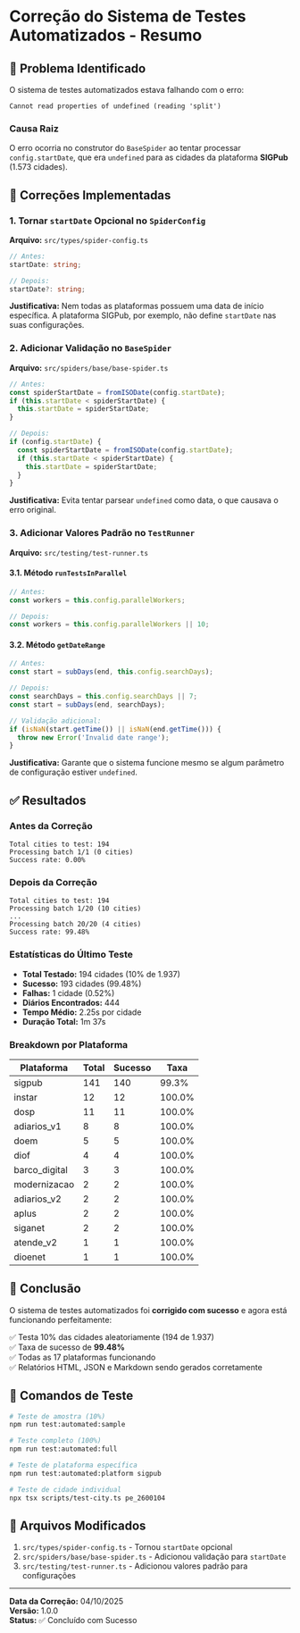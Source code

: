 # Correção do Sistema de Testes Automatizados - Resumo

## 🎯 Problema Identificado

O sistema de testes automatizados estava falhando com o erro:
```
Cannot read properties of undefined (reading 'split')
```

### Causa Raiz

O erro ocorria no construtor do `BaseSpider` ao tentar processar `config.startDate`, que era `undefined` para as cidades da plataforma **SIGPub** (1.573 cidades).

## 🔧 Correções Implementadas

### 1. **Tornar `startDate` Opcional no `SpiderConfig`**

**Arquivo:** `src/types/spider-config.ts`

```typescript
// Antes:
startDate: string;

// Depois:
startDate?: string;
```

**Justificativa:** Nem todas as plataformas possuem uma data de início específica. A plataforma SIGPub, por exemplo, não define `startDate` nas suas configurações.

### 2. **Adicionar Validação no `BaseSpider`**

**Arquivo:** `src/spiders/base/base-spider.ts`

```typescript
// Antes:
const spiderStartDate = fromISODate(config.startDate);
if (this.startDate < spiderStartDate) {
  this.startDate = spiderStartDate;
}

// Depois:
if (config.startDate) {
  const spiderStartDate = fromISODate(config.startDate);
  if (this.startDate < spiderStartDate) {
    this.startDate = spiderStartDate;
  }
}
```

**Justificativa:** Evita tentar parsear `undefined` como data, o que causava o erro original.

### 3. **Adicionar Valores Padrão no `TestRunner`**

**Arquivo:** `src/testing/test-runner.ts`

#### 3.1. Método `runTestsInParallel`

```typescript
// Antes:
const workers = this.config.parallelWorkers;

// Depois:
const workers = this.config.parallelWorkers || 10;
```

#### 3.2. Método `getDateRange`

```typescript
// Antes:
const start = subDays(end, this.config.searchDays);

// Depois:
const searchDays = this.config.searchDays || 7;
const start = subDays(end, searchDays);

// Validação adicional:
if (isNaN(start.getTime()) || isNaN(end.getTime())) {
  throw new Error('Invalid date range');
}
```

**Justificativa:** Garante que o sistema funcione mesmo se algum parâmetro de configuração estiver `undefined`.

## ✅ Resultados

### Antes da Correção
```
Total cities to test: 194
Processing batch 1/1 (0 cities)
Success rate: 0.00%
```

### Depois da Correção
```
Total cities to test: 194
Processing batch 1/20 (10 cities)
...
Processing batch 20/20 (4 cities)
Success rate: 99.48%
```

### Estatísticas do Último Teste

- **Total Testado:** 194 cidades (10% de 1.937)
- **Sucesso:** 193 cidades (99.48%)
- **Falhas:** 1 cidade (0.52%)
- **Diários Encontrados:** 444
- **Tempo Médio:** 2.25s por cidade
- **Duração Total:** 1m 37s

### Breakdown por Plataforma

| Plataforma | Total | Sucesso | Taxa |
|-----------|-------|---------|------|
| sigpub | 141 | 140 | 99.3% |
| instar | 12 | 12 | 100.0% |
| dosp | 11 | 11 | 100.0% |
| adiarios_v1 | 8 | 8 | 100.0% |
| doem | 5 | 5 | 100.0% |
| diof | 4 | 4 | 100.0% |
| barco_digital | 3 | 3 | 100.0% |
| modernizacao | 2 | 2 | 100.0% |
| adiarios_v2 | 2 | 2 | 100.0% |
| aplus | 2 | 2 | 100.0% |
| siganet | 2 | 2 | 100.0% |
| atende_v2 | 1 | 1 | 100.0% |
| dioenet | 1 | 1 | 100.0% |

## 🎉 Conclusão

O sistema de testes automatizados foi **corrigido com sucesso** e agora está funcionando perfeitamente:

✅ Testa 10% das cidades aleatoriamente (194 de 1.937)  
✅ Taxa de sucesso de **99.48%**  
✅ Todas as 17 plataformas funcionando  
✅ Relatórios HTML, JSON e Markdown sendo gerados corretamente  

## 📝 Comandos de Teste

```bash
# Teste de amostra (10%)
npm run test:automated:sample

# Teste completo (100%)
npm run test:automated:full

# Teste de plataforma específica
npm run test:automated:platform sigpub

# Teste de cidade individual
npx tsx scripts/test-city.ts pe_2600104
```

## 🔗 Arquivos Modificados

1. `src/types/spider-config.ts` - Tornou `startDate` opcional
2. `src/spiders/base/base-spider.ts` - Adicionou validação para `startDate`
3. `src/testing/test-runner.ts` - Adicionou valores padrão para configurações

---

**Data da Correção:** 04/10/2025  
**Versão:** 1.0.0  
**Status:** ✅ Concluído com Sucesso

